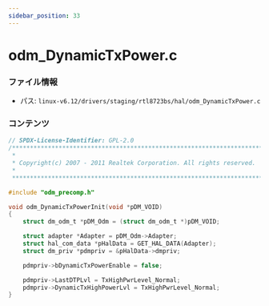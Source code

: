 ```yaml
---
sidebar_position: 33
---
```

# odm_DynamicTxPower.c

### ファイル情報

- パス: `linux-v6.12/drivers/staging/rtl8723bs/hal/odm_DynamicTxPower.c`

### コンテンツ

```c
// SPDX-License-Identifier: GPL-2.0
/******************************************************************************
 *
 * Copyright(c) 2007 - 2011 Realtek Corporation. All rights reserved.
 *
 ******************************************************************************/

#include "odm_precomp.h"

void odm_DynamicTxPowerInit(void *pDM_VOID)
{
	struct dm_odm_t *pDM_Odm = (struct dm_odm_t *)pDM_VOID;

	struct adapter *Adapter = pDM_Odm->Adapter;
	struct hal_com_data *pHalData = GET_HAL_DATA(Adapter);
	struct dm_priv *pdmpriv = &pHalData->dmpriv;

	pdmpriv->bDynamicTxPowerEnable = false;

	pdmpriv->LastDTPLvl = TxHighPwrLevel_Normal;
	pdmpriv->DynamicTxHighPowerLvl = TxHighPwrLevel_Normal;
}

```
